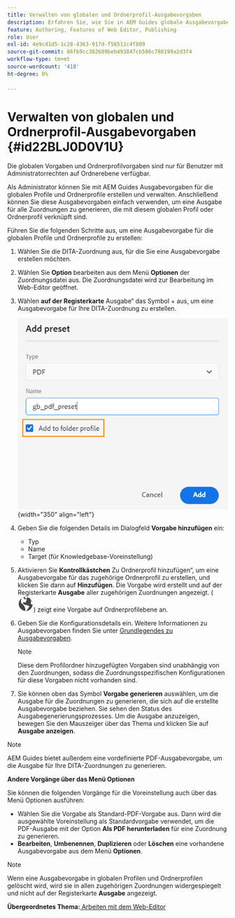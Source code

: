 ```yaml
---
title: Verwalten von globalen und Ordnerprofil-Ausgabevorgaben
description: Erfahren Sie, wie Sie in AEM Guides globale Ausgabevorgaben und Ordnerprofile als Admin-Benutzerinnen und -Benutzer erstellen, bearbeiten, umbenennen, duplizieren und löschen.
feature: Authoring, Features of Web Editor, Publishing
role: User
exl-id: 4e9cd1d5-1c28-4363-917d-f58511c4f809
source-git-commit: 86fb9cc382689beb493847cb506c788199a2d3f4
workflow-type: tm+mt
source-wordcount: '418'
ht-degree: 0%

---
```


# Verwalten von globalen und Ordnerprofil-Ausgabevorgaben {#id22BLJ0D0V1U}

Die globalen Vorgaben und Ordnerprofilvorgaben sind nur für Benutzer mit Administratorrechten auf Ordnerebene verfügbar.

Als Administrator können Sie mit AEM Guides Ausgabevorgaben für die globalen Profile und Ordnerprofile erstellen und verwalten. Anschließend können Sie diese Ausgabevorgaben einfach verwenden, um eine Ausgabe für alle Zuordnungen zu generieren, die mit diesem globalen Profil oder Ordnerprofil verknüpft sind.

Führen Sie die folgenden Schritte aus, um eine Ausgabevorgabe für die globalen Profile und Ordnerprofile zu erstellen:

1. Wählen Sie die DITA-Zuordnung aus, für die Sie eine Ausgabevorgabe erstellen möchten.
1. Wählen Sie **Option** bearbeiten aus dem Menü **Optionen** der Zuordnungsdatei aus. Die Zuordnungsdatei wird zur Bearbeitung im Web-Editor geöffnet.
1. Wählen **auf der Registerkarte** Ausgabe“ das Symbol + aus, um eine Ausgabevorgabe für Ihre DITA-Zuordnung zu erstellen.

   ![](images/add-global-output-preset.png){width="350" align="left"}

1. Geben Sie die folgenden Details im Dialogfeld **Vorgabe hinzufügen** ein:
   - Typ
   - Name
   - Target \(für Knowledgebase-Voreinstellung\)
1. Aktivieren Sie **Kontrollkästchen** Zu Ordnerprofil hinzufügen“, um eine Ausgabevorgabe für das zugehörige Ordnerprofil zu erstellen, und klicken Sie dann auf **Hinzufügen**. Die Vorgabe wird erstellt und auf der Registerkarte **Ausgabe** aller zugehörigen Zuordnungen angezeigt. \( ![](images/global-preset-icon.svg)\) zeigt eine Vorgabe auf Ordnerprofilebene an.
1. Geben Sie die Konfigurationsdetails ein. Weitere Informationen zu Ausgabevorgaben finden Sie unter [Grundlegendes zu Ausgabevorgaben](./generate-output-understand-presets.md).

   >[!NOTE]
   >
   > Diese dem Profilordner hinzugefügten Vorgaben sind unabhängig von den Zuordnungen, sodass die Zuordnungsspezifischen Konfigurationen für diese Vorgaben nicht vorhanden sind.

1. Sie können oben das Symbol **Vorgabe generieren** auswählen, um die Ausgabe für die Zuordnungen zu generieren, die sich auf die erstellte Ausgabevorgabe beziehen. Sie sehen den Status des Ausgabegenerierungsprozesses. Um die Ausgabe anzuzeigen, bewegen Sie den Mauszeiger über das Thema und klicken Sie auf **Ausgabe anzeigen**.

>[!NOTE]
>
> AEM Guides bietet außerdem eine vordefinierte PDF-Ausgabevorgabe, um die Ausgabe für Ihre DITA-Zuordnungen zu generieren.

**Andere Vorgänge über das Menü Optionen**

Sie können die folgenden Vorgänge für die Voreinstellung auch über das Menü Optionen ausführen:

- Wählen Sie die Vorgabe als Standard-PDF-Vorgabe aus. Dann wird die ausgewählte Voreinstellung als Standardvorgabe verwendet, um die PDF-Ausgabe mit der Option **Als PDF herunterladen** für eine Zuordnung zu generieren.
- **Bearbeiten**, **Umbenennen**, **Duplizieren** oder **Löschen** eine vorhandene Ausgabevorgabe aus dem Menü **Optionen**.

>[!NOTE]
>
> Wenn eine Ausgabevorgabe in globalen Profilen und Ordnerprofilen gelöscht wird, wird sie in allen zugehörigen Zuordnungen widergespiegelt und nicht auf der Registerkarte **Ausgabe** angezeigt.

**Übergeordnetes Thema:**[ Arbeiten mit dem Web-Editor](web-editor.md)

